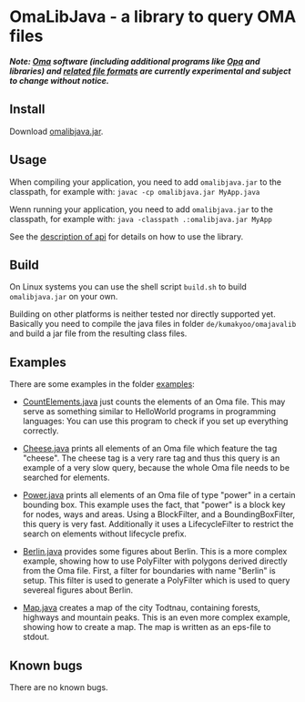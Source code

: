 # OmaLibJava - a library to query OMA files

***Note: [Oma](https://github.com/kumakyoo42/Oma) software (including
additional programs like [Opa](https://github.com/kumakyoo42/Opa) and
libraries) and [related file
formats](https://github.com/kumakyoo42/oma-file-formats) are currently
experimental and subject to change without notice.***

## Install

Download [omalibjava.jar](/omalibjava.jar).

## Usage

When compiling your application, you need to add `omalibjava.jar` to the
classpath, for example with: `javac -cp omalibjava.jar MyApp.java`

Wenn running your application, you need to add `omalibjava.jar` to the
classpath, for example with: `java -classpath .:omalibjava.jar MyApp`

See the [description of api](/API.md) for details on how to use the
library.

## Build

On Linux systems you can use the shell script `build.sh` to build
`omalibjava.jar` on your own.

Building on other platforms is neither tested nor directly supported
yet. Basically you need to compile the java files in folder
`de/kumakyoo/omajavalib` and build a jar file from the resulting class
files.

## Examples

There are some examples in the folder [examples](/examples):

* [CountElements.java](/examples/CountElements.java) just counts the
elements of an Oma file. This may serve as something similar to
HelloWorld programs in programming languages: You can use this program
to check if you set up everything correctly.

* [Cheese.java](/examples/Cheese.java) prints all elements of an Oma
file which feature the tag "cheese". The cheese tag is a very rare tag
and thus this query is an example of a very slow query, because the
whole Oma file needs to be searched for elements.

* [Power.java](examples/Power.java) prints all elements of an Oma file
of type "power" in a certain bounding box. This example uses the fact,
that "power" is a block key for nodes, ways and areas. Using a
BlockFilter, and a BoundingBoxFilter, this query is very fast.
Additionally it uses a LifecycleFilter to restrict the search on
elements without lifecycle prefix.

* [Berlin.java](examples/Berlin.java) provides some figures about
Berlin. This is a more complex example, showing how to use PolyFilter
with polygons derived directly from the Oma file. First, a filter for
boundaries with name "Berlin" is setup. This filter is used to
generate a PolyFilter which is used to query severeal figures about
Berlin.

* [Map.java](examples/Map.java) creates a map of the city Todtnau,
containing forests, highways and mountain peaks. This is an even more
complex example, showing how to create a map. The map is written as an
eps-file to stdout.

## Known bugs

There are no known bugs.

